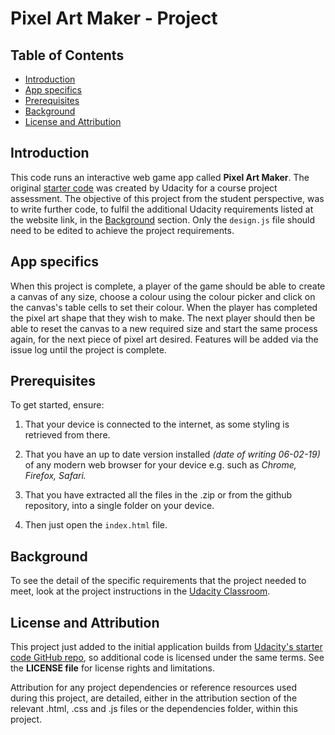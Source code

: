 # Pixel Art Maker - Project

## Table of Contents

* [Introduction](#introduction)
* [App specifics](#app-specifics)
* [Prerequisites](#prerequisites)
* [Background](#background)
* [License and Attribution](#license-and-attribution)

## Introduction

This code runs an interactive web game app called **Pixel Art Maker**. The original [starter code](https://github.com/udacity/project-pixel-art-maker-starter) was created by Udacity for a course project assessment.  The objective of this project from the student perspective, was to write further code, to fulfil the additional Udacity requirements listed at the website link, in the [Background](#background) section.
Only the `design.js` file should need to be edited to achieve the project requirements.

## App specifics

When this project is complete, a player of the game should be able to create a canvas of any size, choose a colour using the colour picker and click on the canvas's table cells to set their colour. When the player has completed the pixel art shape that they wish to make. The next player should then be able to reset the canvas to a new required size and start the same process again, for the next piece of pixel art desired.
Features will be added via the issue log until the project is complete.

## Prerequisites

To get started, ensure:
1. That your device is connected to the internet, as some styling is retrieved from there.

2. That you have an up to date version installed _(date of writing 06-02-19)_ of any modern web browser for your device e.g. such as _Chrome, Firefox, Safari._
3. That you have extracted all the files in the .zip or from the github repository, into a single folder on your device.
4. Then just open the `index.html` file.

## Background

To see the detail of the specific requirements that the project needed to meet, look at the project instructions in the [Udacity Classroom](https://classroom.udacity.com/me).

## License and Attribution

This project just added to the initial application builds from [Udacity's starter code GitHub repo](https://github.com/udacity/project-pixel-art-maker-starter), so additional code is licensed under the same terms. See the **LICENSE file** for license rights and limitations.

Attribution for any project dependencies or reference resources used during this project, are detailed, either in the attribution section of the relevant .html, .css and .js files or the dependencies folder, within this project.
